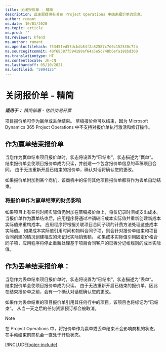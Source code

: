 ```yaml
---
title: 关闭报价单 - 精简
description: 此主题提供有关在 Project Operations 中结束报价单的信息。
author: rumant
ms.date: 10/01/2020
ms.topic: article
ms.prod: ''
ms.reviewer: kfend
ms.author: rumant
ms.openlocfilehash: 75345fed57dcbdb84f2a82587c7d0c152530c72b
ms.sourcegitcommit: 40f68387f594180af64a5e5c748b6efa188bd300
ms.translationtype: HT
ms.contentlocale: zh-CN
ms.lasthandoff: 05/10/2021
ms.locfileid: "5994125"
---
```

# <a name="close-a-quote---lite"></a>关闭报价单 - 精简

_**适用于：** 精简部署 - 估价交易开票_

项目报价单可作为赢单或丢单结束。 草稿报价单可以结束，因为 Microsoft Dynamics 365 Project Operations 中不支持对报价单执行激活和修订操作。

## <a name="close-a-quote-as-won"></a>作为赢单结束报价单

当您作为赢单结束项目报价单时，状态将设置为“已结束”，状态描述为“赢单”。 结束报价单会使项目报价单成为只读，并创建一个包含报价单信息的草稿项目合同。 由于无法重新开启已结束的报价单，确认对话将确认您的更改。

如果报价单附加到某个商机，该商机中的任何其他项目报价单都将作为丢单自动结束。

### <a name="financial-impact-of-closing-a-quote-as-won"></a>将报价单作为赢单结束的财务影响

如果项目上有任何时间实际值仍附加在草稿报价单上，将仅记录时间或支出成本。 当报价单作为赢单结束后，应用程序将通过冲销较旧成本实际值并重新创建新成本实际值来重构成本。 应用程序将根据关联项目合同子项的计费方法处理这些成本实际值。 如果成本实际值引用时间和物料合同子项，则会针对报价单结束和项目合同创建的情况创建相应的未记帐实际销售额。 如果成本实际值引用固定价格合同子项，应用程序将停止重新处理基于项目合同客户的已拆分记帐规则的成本实际值。

## <a name="closing-a-quote-as-lost"></a>作为丢单结束报价单：

当您作为丢单结束项目报价单时，状态将设置为“已结束”，状态描述为“丢单”。 结束报价单会使项目报价单成为只读。 由于无法重新开启已结束的报价单，因此在结束报价单之前，会有一个确认对话框确认您的更改。

如果作为丢单结束的项目报价单引用其任何行中的项目，该项目也将标记为“已结束”。 从当一天之后的任何资源预订都会被取消。

> [!NOTE]
> 在 Project Operations 中，将报价单作为赢单或丢单结束不会影响商机的状态，在手动结束前商机会一直处于开启状态。


[!INCLUDE[footer-include](../../includes/footer-banner.md)]